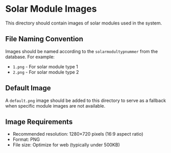# Solar Module Images

This directory should contain images of solar modules used in the system.

## File Naming Convention
Images should be named according to the `solarmodultypnummer` from the database.
For example:
- `1.png` - For solar module type 1
- `2.png` - For solar module type 2

## Default Image
A `default.png` image should be added to this directory to serve as a fallback when specific module images are not available.

## Image Requirements
- Recommended resolution: 1280×720 pixels (16:9 aspect ratio)
- Format: PNG
- File size: Optimize for web (typically under 500KB) 